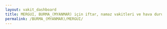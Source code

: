 ```yaml
---
layout: vakit_dashboard
title: MERGUI, BURMA_(MYANMAR) için iftar, namaz vakitleri ve hava durumu - ilçe/eyalet seç
permalink: /BURMA_(MYANMAR)/MERGUI/
---
```


<script type="text/javascript">
  var GLOBAL_COUNTRY = 'BURMA_(MYANMAR)';
  var GLOBAL_CITY = 'MERGUI';
  var GLOBAL_STATE = '';
  var lat = 72;
  var lon = 21;
</script>
